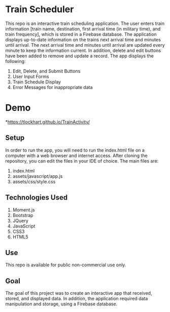 # Train Scheduler
This repo is an interactive train scheduling application.  The user enters train information [train name, destination, first arrival time (in military time), and train frequency], which is stored in a Firebase database.  The application displays up-to-date information on the trains next arrival time and minutes until arrival.  The next arrival time and minutes until arrival are updated every minute to keep the information current.  In addition, delete and edit buttons have been added to remove and update a record.  The app displays the following:
1. Edit, Delete, and Submit Buttons
1. User Input Forms
1. Train Schedule Display
1. Error Messages for inappropriate data
# Demo
*https://tlockhart.github.io/TrainActivity/
## Setup
In order to run the app, you will need to run the index.html file on a computer with a web browser and internet access.  After cloning the repository, you can edit the files in your IDE of choice.  The main files are:
1. index.html
1. assets/javascript/app.js
1. assets/css/style.css
## Technologies Used
1. Moment.js
1. Bootstrap
1. JQuery
1. JavaScript
1. CSS3
1. HTML5
## Use
This repo is available for public non-commercial use only.
## Goal
The goal of this project was to create an interactive app that received, stored, and displayed data.  In addition, the application required data manipulation and storage, using a Firebase database.
